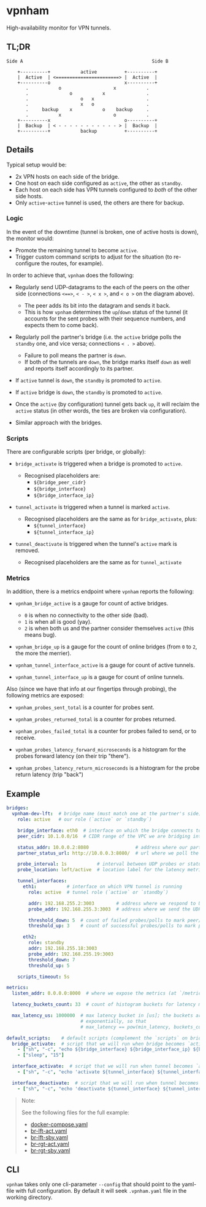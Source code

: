 # vpnham

High-availability monitor for VPN tunnels.

## TL;DR

```text
Side A                                               Side B

    +----------+           active          +----------+
    |  Active  | <=======================> |  Active  |
    +----------o                           x----------+
       .           o                   x           .
       .               o           x               .
       .                   o   x                   .
       .                   x   o                   .
       .     backup    x           o    backup     .
       .           x                   o           .
    +----------x                           o----------+
    |  Backup  | < - - - - - - - - - - - > |  Backup  |
    +----------+           backup          +----------+
```

## Details

Typical setup would be:

- 2x VPN hosts on each side of the bridge.
- One host on each side configured as `active`, the other as `standby`.
- Each host on each side has VPN tunnels configured to _both_ of the other side
  hosts.
- Only `active`-`active` tunnel is used, the others are there for backup.

### Logic

In the event of the downtime (tunnel is broken, one of active hosts is down),
the monitor would:

- Promote the remaining tunnel to become `active`.
- Trigger custom command scripts to adjust for the situation (to re-configure
  the routes, for example).

In order to achieve that, `vpnham` does the following:

- Regularly send UDP-datagrams to the each of the peers on the other side
  (connections `<==>`, `< - >`, `< x >`, and `< o >` on the diagram above).
  - The peer adds its bit into the datagram and sends it back.
  - This is how `vpnham` determines the `up`/`down` status of the tunnel (it
    accounts for the sent probes with their sequence numbers, and expects them
    to come back).

- Regularly poll the partner's bridge (i.e. the `active` bridge polls the
  `standby` one, and vice versa;  connections `< . >` above).
  - Failure to poll means the partner is `down`.
  - If both of the tunnels are `down`, the bridge marks itself `down` as well
    and reports itself accordingly to its partner.

- If `active` tunnel is `down`, the `standby` is promoted to `active`.

- If `active` bridge is `down`, the `standby` is promoted to `active`.

- Once the `active` (by configuration) tunnel gets back `up`, it will reclaim
  the `active` status (in other words, the ties are broken via configuration).

- Similar approach with the bridges.

### Scripts

There are configurable scripts (per bridge, or globally):

- `bridge_activate` is triggered when a bridge is promoted to `active`.
  - Recognised placeholders are:
    - `${bridge_peer_cidr}`
    - `${bridge_interface}`
    - `${bridge_interface_ip}`

- `tunnel_activate` is triggered when a tunnel is marked `active`.
  - Recognised placeholders are the same as for `bridge_activate`, plus:
    - `${tunnel_interface}`
    - `${tunnel_interface_ip}`

- `tunnel_deactivate` is triggered when the tunnel's `active` mark is removed.
  - Recognised placeholders are the same as for `tunnel_activate`

### Metrics

In addition, there is a metrics endpoint where `vpnham` reports the following:

- `vpnham_bridge_active` is a gauge for count of active bridges.
  - `0` is when no connectivity to the other side (bad).
  - `1` is when all is good (yay).
  - `2` is when both us and the partner consider themselves `active`
    (this means bug).

- `vpnham_bridge_up` is a gauge for the count of online bridges
  (from `0` to `2`, the more the merrier).

- `vpnham_tunnel_interface_active` is a gauge for count of active tunnels.

- `vpnham_tunnel_interface_up` is a gauge for count of online tunnels.

Also (since we have that info at our fingertips through probing), the following
metrics are exposed:

- `vpnham_probes_sent_total` is a counter for probes sent.

- `vpnham_probes_returned_total` is a counter for probes returned.

- `vpnham_probes_failed_total` is a counter for probes failed to send, or to
  receive.

- `vpnham_probes_latency_forward_microseconds` is a histogram for the probes
  forward latency (on their trip "there").

- `vpnham_probes_latency_return_microseconds` is a histogram for the probe
  return latency (trip "back")

## Example

```yaml
bridges:
  vpnham-dev-lft:  # bridge name (must match one at the partner's side)
    role: active   # our role (`active` or `standby`)

    bridge_interface: eth0  # interface on which the bridge connects to VPC
    peer_cidr: 10.1.0.0/16  # CIDR range of the VPC we are bridging into

    status_addr: 10.0.0.2:8080                 # address where our partner polls our status
    partner_status_url: http://10.0.0.3:8080/  # url where we poll the status of the partner

    probe_interval: 1s           # interval between UDP probes or status polls
    probe_location: left/active  # location label for the latency metrics

    tunnel_interfaces:
      eth1:           # interface on which VPN tunnel is running
        role: active  # tunnel role (`active` or `standby`)

        addr: 192.168.255.2:3003        # address where we respond to UDP probes
        probe_addr: 192.168.255.3:3003  # address where we send the UDP probes to

        threshold_down: 5  # count of failed probes/polls to mark peer/partner "down"
        threshold_up: 3    # count of successful probes/polls to mark peer/partner "up"

      eth2:
        role: standby
        addr: 192.168.255.18:3003
        probe_addr: 192.168.255.19:3003
        threshold_down: 7
        threshold_up: 5

    scripts_timeout: 5s

metrics:
  listen_addr: 0.0.0.0:8000  # where we expose the metrics (at `/metrics` path)

  latency_buckets_count: 33  # count of histogram buckets for latency metrics

  max_latency_us: 1000000  # max latency bucket in [us]; the buckets are computed
                           # exponentially, so that
                           # max_latency == pow(min_latency, buckets_count)

default_scripts:    # default scripts (complement the `scripts` on bridge config)
  bridge_activate:  # script that we will run when bridge becomes `active`
    - ["sh", "-c", "echo ${bridge_interface} ${bridge_interface_ip} ${bridge_peer_cidr}"]
    - ["sleep", "15"]

  interface_activate:  # script that we will run when tunnel becomes `active`
    - ["sh", "-c", "echo 'activate ${tunnel_interface} ${tunnel_interface_ip}'"]

  interface_deactivate:  # script that we will run when tunnel becomes `inactive`
    - ["sh", "-c", "echo 'deactivate ${tunnel_interface} ${tunnel_interface_ip}'"]
```

>
> Note:
>
> See the following files for the full example:
>
> - [docker-compose.yaml](./docker-compose.yaml)
> - [br-lft-act.yaml](./.dev/br-lft-act.yaml)
> - [br-lft-sby.yaml](./.dev/br-lft-sby.yaml)
> - [br-rgt-act.yaml](./.dev/br-rgt-act.yaml)
> - [br-rgt-sby.yaml](./.dev/br-rgt-sby.yaml)
>

## CLI

`vpnham` takes only one cli-parameter `--config` that should point to the
yaml-file with full configuration.  By default it will seek `.vpnham.yaml` file
in the working directory.
